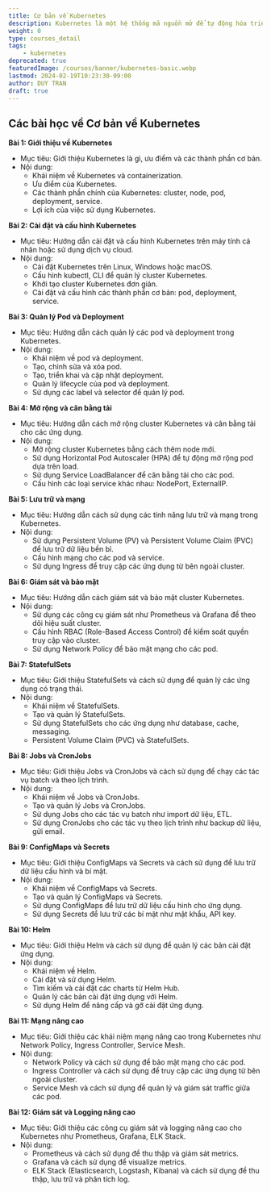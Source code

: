 ```yaml
---
title: Cơ bản về Kubernetes
description: Kubernetes là một hệ thống mã nguồn mở để tự động hóa triển khai, quản lý và mở rộng các ứng dụng chứa. Trong khóa học này, chúng ta sẽ tìm hiểu về cách cài đặt và cấu hình Kubernetes, cũng như cách triển khai ứng dụng trên Kubernetes.
weight: 0
type: courses_detail
tags: 
    - kubernetes
deprecated: true
featuredImage: /courses/banner/kubernetes-basic.webp
lastmod: 2024-02-19T10:23:30-09:00
author: DUY TRAN
draft: true
---
```

## Các bài học về Cơ bản về Kubernetes

**Bài 1: Giới thiệu về Kubernetes**

* Mục tiêu: Giới thiệu Kubernetes là gì, ưu điểm và các thành phần cơ bản.
* Nội dung:
    * Khái niệm về Kubernetes và containerization.
    * Ưu điểm của Kubernetes.
    * Các thành phần chính của Kubernetes: cluster, node, pod, deployment, service.
    * Lợi ích của việc sử dụng Kubernetes.

**Bài 2: Cài đặt và cấu hình Kubernetes**

* Mục tiêu: Hướng dẫn cài đặt và cấu hình Kubernetes trên máy tính cá nhân hoặc sử dụng dịch vụ cloud.
* Nội dung:
    * Cài đặt Kubernetes trên Linux, Windows hoặc macOS.
    * Cấu hình kubectl, CLI để quản lý cluster Kubernetes.
    * Khởi tạo cluster Kubernetes đơn giản.
    * Cài đặt và cấu hình các thành phần cơ bản: pod, deployment, service.

**Bài 3: Quản lý Pod và Deployment**

* Mục tiêu: Hướng dẫn cách quản lý các pod và deployment trong Kubernetes.
* Nội dung:
    * Khái niệm về pod và deployment.
    * Tạo, chỉnh sửa và xóa pod.
    * Tạo, triển khai và cập nhật deployment.
    * Quản lý lifecycle của pod và deployment.
    * Sử dụng các label và selector để quản lý pod.

**Bài 4: Mở rộng và cân bằng tải**

* Mục tiêu: Hướng dẫn cách mở rộng cluster Kubernetes và cân bằng tải cho các ứng dụng.
* Nội dung:
    * Mở rộng cluster Kubernetes bằng cách thêm node mới.
    * Sử dụng Horizontal Pod Autoscaler (HPA) để tự động mở rộng pod dựa trên load.
    * Sử dụng Service LoadBalancer để cân bằng tải cho các pod.
    * Cấu hình các loại service khác nhau: NodePort, ExternalIP.

**Bài 5: Lưu trữ và mạng**

* Mục tiêu: Hướng dẫn cách sử dụng các tính năng lưu trữ và mạng trong Kubernetes.
* Nội dung:
    * Sử dụng Persistent Volume (PV) và Persistent Volume Claim (PVC) để lưu trữ dữ liệu bền bỉ.
    * Cấu hình mạng cho các pod và service.
    * Sử dụng Ingress để truy cập các ứng dụng từ bên ngoài cluster.

**Bài 6: Giám sát và bảo mật**

* Mục tiêu: Hướng dẫn cách giám sát và bảo mật cluster Kubernetes.
* Nội dung:
    * Sử dụng các công cụ giám sát như Prometheus và Grafana để theo dõi hiệu suất cluster.
    * Cấu hình RBAC (Role-Based Access Control) để kiểm soát quyền truy cập vào cluster.
    * Sử dụng Network Policy để bảo mật mạng cho các pod.


**Bài 7: StatefulSets**

* Mục tiêu: Giới thiệu StatefulSets và cách sử dụng để quản lý các ứng dụng có trạng thái.
* Nội dung:
    * Khái niệm về StatefulSets.
    * Tạo và quản lý StatefulSets.
    * Sử dụng StatefulSets cho các ứng dụng như database, cache, messaging.
    * Persistent Volume Claim (PVC) và StatefulSets.

**Bài 8: Jobs và CronJobs**

* Mục tiêu: Giới thiệu Jobs và CronJobs và cách sử dụng để chạy các tác vụ batch và theo lịch trình.
* Nội dung:
    * Khái niệm về Jobs và CronJobs.
    * Tạo và quản lý Jobs và CronJobs.
    * Sử dụng Jobs cho các tác vụ batch như import dữ liệu, ETL.
    * Sử dụng CronJobs cho các tác vụ theo lịch trình như backup dữ liệu, gửi email.

**Bài 9: ConfigMaps và Secrets**

* Mục tiêu: Giới thiệu ConfigMaps và Secrets và cách sử dụng để lưu trữ dữ liệu cấu hình và bí mật.
* Nội dung:
    * Khái niệm về ConfigMaps và Secrets.
    * Tạo và quản lý ConfigMaps và Secrets.
    * Sử dụng ConfigMaps để lưu trữ dữ liệu cấu hình cho ứng dụng.
    * Sử dụng Secrets để lưu trữ các bí mật như mật khẩu, API key.

**Bài 10: Helm**

* Mục tiêu: Giới thiệu Helm và cách sử dụng để quản lý các bản cài đặt ứng dụng.
* Nội dung:
    * Khái niệm về Helm.
    * Cài đặt và sử dụng Helm.
    * Tìm kiếm và cài đặt các charts từ Helm Hub.
    * Quản lý các bản cài đặt ứng dụng với Helm.
    * Sử dụng Helm để nâng cấp và gỡ cài đặt ứng dụng.

**Bài 11: Mạng nâng cao**

* Mục tiêu: Giới thiệu các khái niệm mạng nâng cao trong Kubernetes như Network Policy, Ingress Controller, Service Mesh.
* Nội dung:
    * Network Policy và cách sử dụng để bảo mật mạng cho các pod.
    * Ingress Controller và cách sử dụng để truy cập các ứng dụng từ bên ngoài cluster.
    * Service Mesh và cách sử dụng để quản lý và giám sát traffic giữa các pod.

**Bài 12: Giám sát và Logging nâng cao**

* Mục tiêu: Giới thiệu các công cụ giám sát và logging nâng cao cho Kubernetes như Prometheus, Grafana, ELK Stack.
* Nội dung:
    * Prometheus và cách sử dụng để thu thập và giám sát metrics.
    * Grafana và cách sử dụng để visualize metrics.
    * ELK Stack (Elasticsearch, Logstash, Kibana) và cách sử dụng để thu thập, lưu trữ và phân tích log.